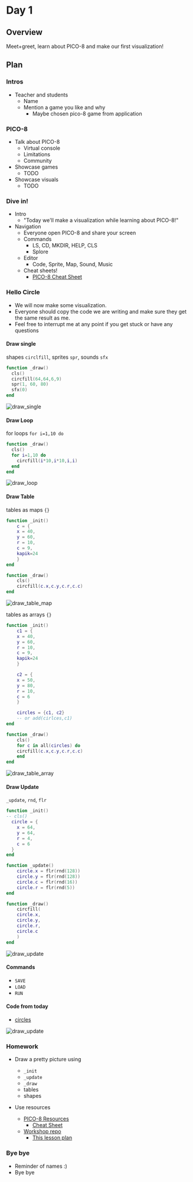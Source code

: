 # Day 1

## Overview

Meet+greet, learn about PICO-8 and make our first visualization!

## Plan

### Intros

- Teacher and students
    - Name
    - Mention a game you like and why
        - Maybe chosen pico-8 game from application

### PICO-8

- Talk about PICO-8
    - Virtual console
    - Limitations
    - Community
- Showcase games
    - TODO
- Showcase visuals
    - TODO

### Dive in!

- Intro
  - "Today we'll make a visualization while learning about PICO-8!"
- Navigation
	- Everyone open PICO-8 and share your screen
	- Commands
	    - LS, CD, MKDIR, HELP, CLS
	    - Splore
	- Editor
	    - Code, Sprite, Map, Sound, Music
    - Cheat sheets!
      - [PICO-8 Cheat Sheet](https://www.lexaloffle.com/bbs/files/16585/PICO-8_Cheat-Sheet_0-9-2.png)

### Hello Circle

- We will now make some visualization.
- Everyone should copy the code we are writing and make sure they get the same result as me.
- Feel free to interrupt me at any point if you get stuck or have any questions

#### Draw single
shapes `circlfill`, sprites `spr`, sounds `sfx`
```lua
function _draw()
  cls()
  circfill(64,64,6,9)
  spr(1, 60, 80)
  sfx(0)
end
```
![draw_single](images/draw_single.png)
#### Draw Loop
for loops `for i=1,10 do`
```lua
function _draw()
  cls()
  for i=1,10 do
    circfill(i*10,i*10,i,i)
  end
end
```
![draw_loop](images/draw_loop.png)

#### Draw Table
tables as maps `{}`
```lua
function _init()
    c = {
    x = 40,
    y = 60,
    r = 10,
    c = 9,
    kapik=24
    }
end

function _draw()
    cls()
    circfill(c.x,c.y,c.r,c.c)
end
```
![draw_table_map](images/draw_table_map.png)

tables as arrays `{}`
```lua
function _init()
    c1 = {
    x = 40,
    y = 60,
    r = 10,
    c = 9,
    kapik=24
    }

    c2 = {
    x = 50,
    y = 80,
    r = 10,
    c = 6
    }

    circles = {c1, c2}
    -- or add(cirlces,c1)
end

function _draw()
    cls()
    for c in all(circles) do
    circfill(c.x,c.y,c.r,c.c)
    end
end
```
![draw_table_array](images/draw_table_array.png)

#### Draw Update
`_update`, `rnd`, `flr`
```lua
function _init()
-- cls()
  circle = {
    x = 64,
    y = 64,
    r = 4,
    c = 6
  }
end

function _update()
    circle.x = flr(rnd(128))
    circle.y = flr(rnd(128))
    circle.c = flr(rnd(16))
    circle.r = flr(rnd(5))
end

function _draw()
    circfill(
    circle.x,
    circle.y,
    circle.r,
    circle.c
    )
end
```
![draw_update](images/draw_update.gif)

#### Commands
- `SAVE`
- `LOAD`
- `RUN`

#### Code from today

- [circles](code/circles.p8)

![draw_update](images/draw_update.gif)

### Homework
- Draw a pretty picture using
    - `_init`
    - `_update`
    - `_draw`
    - tables
    - shapes

- Use resources
    - [PICO-8 Resources](https://github.com/SourenP/pico_workshop#resources)
      - [Cheat Sheet](https://www.lexaloffle.com/bbs/files/16585/PICO-8_Cheat-Sheet_0-9-2.png)
    - [Workshop repo](https://github.com/SourenP/pico_workshop)
      - [This lesson plan](https://github.com/SourenP/pico_workshop/blob/master/lesson_plan/day_1.md)

### Bye bye

- Reminder of names :)
- Bye bye